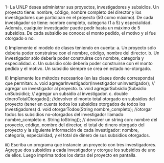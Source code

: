 
1- La UNLP desea administrar sus proyectos, investigadores y subsidios. Un proyecto
tiene: nombre, código, nombre completo del director y los investigadores que participan
en el proyecto (50 como máximo). De cada investigador se tiene: nombre completo,
categoría (1 a 5) y especialidad. Además, cualquier investigador puede pedir hasta un
máximo de 5 subsidios. De cada subsidio se conoce: el monto pedido, el motivo y si fue
otorgado o no.

i) Implemente el modelo de clases teniendo en cuenta:
a. Un proyecto sólo debería poder construirse con el nombre, código, nombre del
director.
b. Un investigador sólo debería poder construirse con nombre, categoría y
especialidad.
c. Un subsidio sólo debería poder construirse con el monto pedido y el motivo.
Un subsidio siempre se crea en estado no-otorgado.

ii) Implemente los métodos necesarios (en las clases donde corresponda) que permitan:
a. void agregarInvestigador(Investigador unInvestigador);
// agregar un investigador al proyecto.
b. void agregarSubsidio(Subsidio unSubsidio);
// agregar un subsidio al investigador.
c. double dineroTotalOtorgado();
//devolver el monto total otorgado en subsidios del proyecto (tener en cuenta
todos los subsidios otorgados de todos los investigadores)
d. void otorgarTodos(String nombre_completo);
//otorgar todos los subsidios no-otorgados del investigador llamado
nombre_completo
e. String toString();
// devolver un string con: nombre del proyecto, código, nombre del director, el
total de dinero otorgado del proyecto y la siguiente información de cada
investigador: nombre, categoría, especialidad, y el total de dinero de sus
subsidios otorgados.

iii) Escriba un programa que instancie un proyecto con tres investigadores. Agregue dos
subsidios a cada investigador y otorgue los subsidios de uno de ellos. Luego imprima
todos los datos del proyecto en pantalla.
